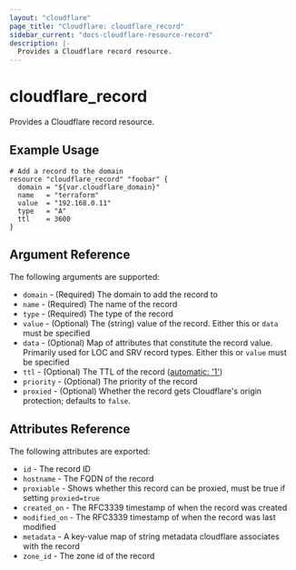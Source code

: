```yaml
---
layout: "cloudflare"
page_title: "Cloudflare: cloudflare_record"
sidebar_current: "docs-cloudflare-resource-record"
description: |-
  Provides a Cloudflare record resource.
---
```


# cloudflare_record

Provides a Cloudflare record resource.

## Example Usage

```hcl
# Add a record to the domain
resource "cloudflare_record" "foobar" {
  domain = "${var.cloudflare_domain}"
  name   = "terraform"
  value  = "192.168.0.11"
  type   = "A"
  ttl    = 3600
}
```

## Argument Reference

The following arguments are supported:

* `domain` - (Required) The domain to add the record to
* `name` - (Required) The name of the record
* `type` - (Required) The type of the record
* `value` - (Optional) The (string) value of the record. Either this or `data` must be specified
* `data` - (Optional) Map of attributes that constitute the record value. Primarily used for LOC and SRV record types. Either this or `value` must be specified
* `ttl` - (Optional) The TTL of the record ([automatic: '1'](https://api.cloudflare.com/#dns-records-for-a-zone-create-dns-record))
* `priority` - (Optional) The priority of the record
* `proxied` - (Optional) Whether the record gets Cloudflare's origin protection; defaults to `false`.

## Attributes Reference

The following attributes are exported:

* `id` - The record ID
* `hostname` - The FQDN of the record
* `proxiable` - Shows whether this record can be proxied, must be true if setting `proxied=true`
* `created_on` - The RFC3339 timestamp of when the record was created
* `modified_on` - The RFC3339 timestamp of when the record was last modified
* `metadata` - A key-value map of string metadata cloudflare associates with the record
* `zone_id` - The zone id of the record
